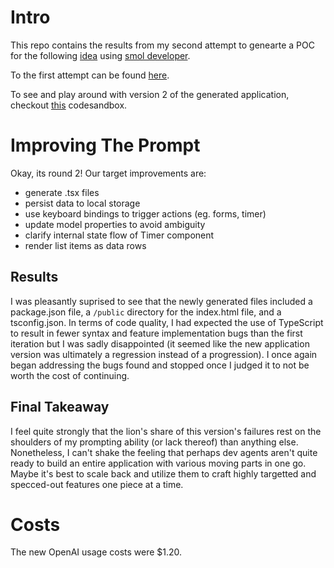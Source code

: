# Intro

This repo contains the results from my second attempt to genearte a POC for the following [idea](https://handsome-femur-998.notion.site/TBD-d2425bb47fc1408e90e4ab928590f0bb?pvs=4) using [smol developer](https://github.com/smol-ai/developer).

To the first attempt can be found [here](https://github.com/ermartinez13/poc-with-smol-v1/tree/main).

To see and play around with version 2 of the generated application, checkout [this]([https://codesandbox.io/p/github/ermartinez13/poc-with-smol-v2/main?workspaceId=ce2ee9c5-9e3c-4906-8a66-51ac2d9f846b](https://codesandbox.io/p/github/ermartinez13/poc-with-smol-v2/main?layout=%257B%2522sidebarPanel%2522%253A%2522EXPLORER%2522%252C%2522rootPanelGroup%2522%253A%257B%2522direction%2522%253A%2522horizontal%2522%252C%2522contentType%2522%253A%2522UNKNOWN%2522%252C%2522type%2522%253A%2522PANEL_GROUP%2522%252C%2522id%2522%253A%2522ROOT_LAYOUT%2522%252C%2522panels%2522%253A%255B%257B%2522type%2522%253A%2522PANEL_GROUP%2522%252C%2522contentType%2522%253A%2522UNKNOWN%2522%252C%2522direction%2522%253A%2522vertical%2522%252C%2522id%2522%253A%2522clni2fcis00073b6ggsduarii%2522%252C%2522sizes%2522%253A%255B70%252C30%255D%252C%2522panels%2522%253A%255B%257B%2522type%2522%253A%2522PANEL_GROUP%2522%252C%2522contentType%2522%253A%2522EDITOR%2522%252C%2522direction%2522%253A%2522horizontal%2522%252C%2522id%2522%253A%2522EDITOR%2522%252C%2522panels%2522%253A%255B%257B%2522type%2522%253A%2522PANEL%2522%252C%2522contentType%2522%253A%2522EDITOR%2522%252C%2522id%2522%253A%2522clni2fcis00033b6g1em5e8vt%2522%257D%255D%252C%2522sizes%2522%253A%255B100%255D%257D%252C%257B%2522type%2522%253A%2522PANEL_GROUP%2522%252C%2522contentType%2522%253A%2522SHELLS%2522%252C%2522direction%2522%253A%2522horizontal%2522%252C%2522id%2522%253A%2522SHELLS%2522%252C%2522panels%2522%253A%255B%257B%2522type%2522%253A%2522PANEL%2522%252C%2522contentType%2522%253A%2522SHELLS%2522%252C%2522id%2522%253A%2522clni2fcis00053b6gbyudzm8o%2522%257D%255D%252C%2522sizes%2522%253A%255B100%255D%257D%255D%257D%252C%257B%2522type%2522%253A%2522PANEL_GROUP%2522%252C%2522contentType%2522%253A%2522DEVTOOLS%2522%252C%2522direction%2522%253A%2522vertical%2522%252C%2522id%2522%253A%2522DEVTOOLS%2522%252C%2522panels%2522%253A%255B%257B%2522type%2522%253A%2522PANEL%2522%252C%2522contentType%2522%253A%2522DEVTOOLS%2522%252C%2522id%2522%253A%2522clni2fcis00063b6g2qkjhr1p%2522%257D%255D%252C%2522sizes%2522%253A%255B100%255D%257D%255D%252C%2522sizes%2522%253A%255B60%252C40%255D%257D%252C%2522tabbedPanels%2522%253A%257B%2522clni2fcis00033b6g1em5e8vt%2522%253A%257B%2522tabs%2522%253A%255B%257B%2522id%2522%253A%2522clni2fcir00023b6gfxlc55eg%2522%252C%2522mode%2522%253A%2522permanent%2522%252C%2522type%2522%253A%2522FILE%2522%252C%2522filepath%2522%253A%2522%252FREADME.md%2522%252C%2522state%2522%253A%2522IDLE%2522%257D%255D%252C%2522id%2522%253A%2522clni2fcis00033b6g1em5e8vt%2522%252C%2522activeTabId%2522%253A%2522clni2fcir00023b6gfxlc55eg%2522%257D%252C%2522clni2fcis00063b6g2qkjhr1p%2522%253A%257B%2522id%2522%253A%2522clni2fcis00063b6g2qkjhr1p%2522%252C%2522activeTabId%2522%253A%2522clni2fplv00aa3b6g365v7e31%2522%252C%2522tabs%2522%253A%255B%257B%2522type%2522%253A%2522TASK_PORT%2522%252C%2522taskId%2522%253A%2522dev%2522%252C%2522port%2522%253A5173%252C%2522id%2522%253A%2522clni2fplv00aa3b6g365v7e31%2522%252C%2522mode%2522%253A%2522permanent%2522%252C%2522path%2522%253A%2522%252F%2522%257D%255D%257D%252C%2522clni2fcis00053b6gbyudzm8o%2522%253A%257B%2522id%2522%253A%2522clni2fcis00053b6gbyudzm8o%2522%252C%2522activeTabId%2522%253A%2522clni2fcis00043b6g9mroe2nq%2522%252C%2522tabs%2522%253A%255B%257B%2522id%2522%253A%2522clni2fcis00043b6g9mroe2nq%2522%252C%2522mode%2522%253A%2522permanent%2522%252C%2522type%2522%253A%2522TERMINAL%2522%252C%2522shellId%2522%253A%2522clni2fcu6001ee7ghahhmeeem%2522%257D%252C%257B%2522type%2522%253A%2522TASK_LOG%2522%252C%2522taskId%2522%253A%2522dev%2522%252C%2522id%2522%253A%2522clni2fngf008r3b6ga32tm7xp%2522%252C%2522mode%2522%253A%2522permanent%2522%257D%255D%257D%257D%252C%2522showDevtools%2522%253Atrue%252C%2522showShells%2522%253Atrue%252C%2522showSidebar%2522%253Atrue%252C%2522sidebarPanelSize%2522%253A15%257D)https://codesandbox.io/p/github/ermartinez13/poc-with-smol-v2/main?layout=%257B%2522sidebarPanel%2522%253A%2522EXPLORER%2522%252C%2522rootPanelGroup%2522%253A%257B%2522direction%2522%253A%2522horizontal%2522%252C%2522contentType%2522%253A%2522UNKNOWN%2522%252C%2522type%2522%253A%2522PANEL_GROUP%2522%252C%2522id%2522%253A%2522ROOT_LAYOUT%2522%252C%2522panels%2522%253A%255B%257B%2522type%2522%253A%2522PANEL_GROUP%2522%252C%2522contentType%2522%253A%2522UNKNOWN%2522%252C%2522direction%2522%253A%2522vertical%2522%252C%2522id%2522%253A%2522clni2fcis00073b6ggsduarii%2522%252C%2522sizes%2522%253A%255B70%252C30%255D%252C%2522panels%2522%253A%255B%257B%2522type%2522%253A%2522PANEL_GROUP%2522%252C%2522contentType%2522%253A%2522EDITOR%2522%252C%2522direction%2522%253A%2522horizontal%2522%252C%2522id%2522%253A%2522EDITOR%2522%252C%2522panels%2522%253A%255B%257B%2522type%2522%253A%2522PANEL%2522%252C%2522contentType%2522%253A%2522EDITOR%2522%252C%2522id%2522%253A%2522clni2fcis00033b6g1em5e8vt%2522%257D%255D%252C%2522sizes%2522%253A%255B100%255D%257D%252C%257B%2522type%2522%253A%2522PANEL_GROUP%2522%252C%2522contentType%2522%253A%2522SHELLS%2522%252C%2522direction%2522%253A%2522horizontal%2522%252C%2522id%2522%253A%2522SHELLS%2522%252C%2522panels%2522%253A%255B%257B%2522type%2522%253A%2522PANEL%2522%252C%2522contentType%2522%253A%2522SHELLS%2522%252C%2522id%2522%253A%2522clni2fcis00053b6gbyudzm8o%2522%257D%255D%252C%2522sizes%2522%253A%255B100%255D%257D%255D%257D%252C%257B%2522type%2522%253A%2522PANEL_GROUP%2522%252C%2522contentType%2522%253A%2522DEVTOOLS%2522%252C%2522direction%2522%253A%2522vertical%2522%252C%2522id%2522%253A%2522DEVTOOLS%2522%252C%2522panels%2522%253A%255B%257B%2522type%2522%253A%2522PANEL%2522%252C%2522contentType%2522%253A%2522DEVTOOLS%2522%252C%2522id%2522%253A%2522clni2fcis00063b6g2qkjhr1p%2522%257D%255D%252C%2522sizes%2522%253A%255B100%255D%257D%255D%252C%2522sizes%2522%253A%255B60%252C40%255D%257D%252C%2522tabbedPanels%2522%253A%257B%2522clni2fcis00033b6g1em5e8vt%2522%253A%257B%2522tabs%2522%253A%255B%257B%2522id%2522%253A%2522clni2fcir00023b6gfxlc55eg%2522%252C%2522mode%2522%253A%2522permanent%2522%252C%2522type%2522%253A%2522FILE%2522%252C%2522filepath%2522%253A%2522%252FREADME.md%2522%252C%2522state%2522%253A%2522IDLE%2522%257D%255D%252C%2522id%2522%253A%2522clni2fcis00033b6g1em5e8vt%2522%252C%2522activeTabId%2522%253A%2522clni2fcir00023b6gfxlc55eg%2522%257D%252C%2522clni2fcis00063b6g2qkjhr1p%2522%253A%257B%2522id%2522%253A%2522clni2fcis00063b6g2qkjhr1p%2522%252C%2522activeTabId%2522%253A%2522clni2fplv00aa3b6g365v7e31%2522%252C%2522tabs%2522%253A%255B%257B%2522type%2522%253A%2522TASK_PORT%2522%252C%2522taskId%2522%253A%2522dev%2522%252C%2522port%2522%253A5173%252C%2522id%2522%253A%2522clni2fplv00aa3b6g365v7e31%2522%252C%2522mode%2522%253A%2522permanent%2522%252C%2522path%2522%253A%2522%252F%2522%257D%255D%257D%252C%2522clni2fcis00053b6gbyudzm8o%2522%253A%257B%2522id%2522%253A%2522clni2fcis00053b6gbyudzm8o%2522%252C%2522activeTabId%2522%253A%2522clni2fcis00043b6g9mroe2nq%2522%252C%2522tabs%2522%253A%255B%257B%2522id%2522%253A%2522clni2fcis00043b6g9mroe2nq%2522%252C%2522mode%2522%253A%2522permanent%2522%252C%2522type%2522%253A%2522TERMINAL%2522%252C%2522shellId%2522%253A%2522clni2fcu6001ee7ghahhmeeem%2522%257D%252C%257B%2522type%2522%253A%2522TASK_LOG%2522%252C%2522taskId%2522%253A%2522dev%2522%252C%2522id%2522%253A%2522clni2fngf008r3b6ga32tm7xp%2522%252C%2522mode%2522%253A%2522permanent%2522%257D%255D%257D%257D%252C%2522showDevtools%2522%253Atrue%252C%2522showShells%2522%253Atrue%252C%2522showSidebar%2522%253Atrue%252C%2522sidebarPanelSize%2522%253A15%257D) codesandbox.

# Improving The Prompt

Okay, its round 2! Our target improvements are:

- generate .tsx files
- persist data to local storage
- use keyboard bindings to trigger actions (eg. forms, timer)
- update model properties to avoid ambiguity
- clarify internal state flow of Timer component
- render list items as data rows

## Results

I was pleasantly suprised to see that the newly generated files included a package.json file, a `/public` directory for the index.html file, and a tsconfig.json. In terms of code quality, I had expected the use of TypeScript to result in fewer syntax and feature implementation bugs than the first iteration but I was sadly disappointed (it seemed like the new application version was ultimately a regression instead of a progression). I once again began addressing the bugs found and stopped once I judged it to not be worth the cost of continuing.

## Final Takeaway

I feel quite strongly that the lion's share of this version's failures rest on the shoulders of my prompting ability (or lack thereof) than anything else. Nonetheless, I can't shake the feeling that perhaps dev agents aren't quite ready to build an entire application with various moving parts in one go. Maybe it's best to scale back and utilize them to craft highly targetted and specced-out features one piece at a time.

# Costs

The new OpenAI usage costs were $1.20.
